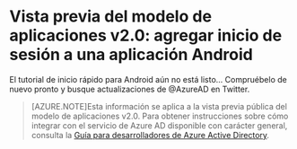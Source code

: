<properties
	pageTitle="Aplicación Android del modelo de aplicación v2.0 | Microsoft Azure"
	description="Cómo crear una aplicación Android con la que los usuarios pueden iniciar sesión utilizando tanto la cuenta personal de Microsoft como sus cuentas profesionales o educativas."
	services="active-directory"
	documentationCenter=""
	authors="dstrockis"
	manager="mbaldwin"
	editor=""/>

<tags
	ms.service="active-directory"
	ms.workload="identity"
  ms.tgt_pltfrm="mobile-android"
	ms.devlang="java"
	ms.topic="article"
	ms.date="12/09/2015"
	ms.author="brandwe"/>

# Vista previa del modelo de aplicaciones v2.0: agregar inicio de sesión a una aplicación Android

El tutorial de inicio rápido para Android aún no está listo... Compruébelo de nuevo pronto y busque actualizaciones de @AzureAD en Twitter.

> [AZURE.NOTE]Esta información se aplica a la vista previa pública del modelo de aplicaciones v2.0. Para obtener instrucciones sobre cómo integrar con el servicio de Azure AD disponible con carácter general, consulta la [Guía para desarrolladores de Azure Active Directory](active-directory-developers-guide.md).

<!---HONumber=AcomDC_1217_2015-->